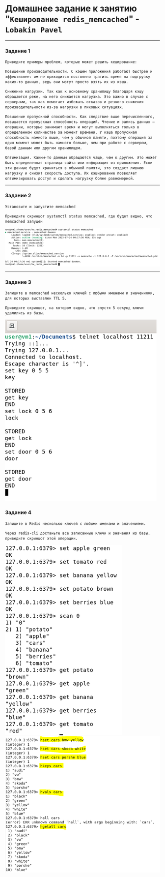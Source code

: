 # Домашнее задание к занятию "`Кеширование redis_memcached`" - `Lobakin Pavel`

---

### Задание 1

`Приведите примеры проблем, которые может решить кеширование:`

`Повышение производительности. С кэшем приложения работают быстрее и эффективнее: им не приходится постоянно тратить время на подгрузку каких-то данных, ведь они могут просто взять их из кэша.`

`Снижение нагрузки. Так как к основному хранилищу благодаря кэшу обращаются реже, на него снижается нагрузка. Это важно в случае с серверами, так как помогает избежать отказов и резкого снижения производительности из-за нагрузки в пиковых ситуациях.`

`Повышение пропускной способности. Как следствие выше перечисленного, повышается пропускная способность операций. Чтение и запись данных — операции, которые занимают время и могут выполняться только в определенном количестве за момент времени. У кэша пропускная способность намного выше, чем у обычной памяти, поэтому операций за один момент может быть намного больше, чем при работе с сервером, базой данным или другим хранилищем.`

`Оптимизация. Каким-то данным обращаются чаще, чем к другим. Это может быть определенная страница сайта или информация из приложения. Если эти данные будут храниться в обычной памяти, это создаст лишнюю нагрузку и снизит скорость доступа. Их кэширование позволяет оптимизировать доступ и сделать нагрузку более равномерной.`

---

### Задание 2

`Установите и запустите memcached`

`Приведите скриншот systemctl status memcached, где будет видно, что memcached запущен`

![screenshot task 2](https://github.com/luxlavel/hw_redis_memcached/blob/master/screenshots_hw_redis_memcached/screenshot_1.png)

---

### Задание 3

`Запишите в memcached несколько ключей с любыми именами и значениями, для которых выставлен TTL 5.` 

`Приведите скриншот, на котором видно, что спустя 5 секунд ключи удалились из базы.`

![screenshot task 3](https://github.com/luxlavel/hw_redis_memcached/blob/master/screenshots_hw_redis_memcached/screenshot_2.png)

### Задание 4

`Запишите в Redis несколько ключей с любыми именами и значениями.`

`Через redis-cli достаньте все записанные ключи и значения из базы, приведите скриншот этой операции.`

![screenshot task 4.1](https://github.com/luxlavel/hw_redis_memcached/blob/master/screenshots_hw_redis_memcached/screenshot_3.png)
![screenshot task 4.2](https://github.com/luxlavel/hw_redis_memcached/blob/master/screenshots_hw_redis_memcached/screenshot_4.png)
